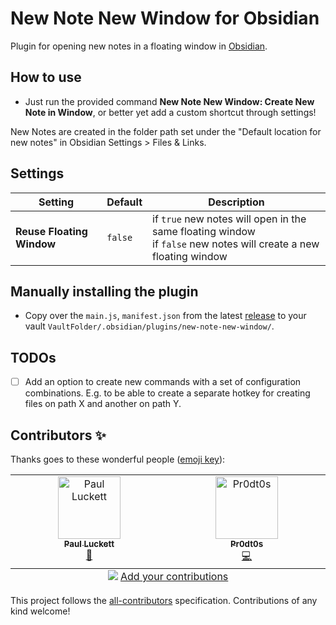 # New Note New Window for Obsidian

Plugin for opening new notes in a floating window in [Obsidian](https://obsidian.md).

## How to use

- Just run the provided command **New Note New Window: Create New Note in Window**, or better yet add a custom shortcut through settings!

New Notes are created in the folder path set under the "Default location for new notes" in Obsidian Settings > Files & Links.

## Settings

| Setting                   | Default | Description                                                                                                          |
| ------------------------- | ------- | -------------------------------------------------------------------------------------------------------------------- |
| **Reuse Floating Window** | `false` | if `true` new notes will open in the same floating window<br> if `false` new notes will create a new floating window |

## Manually installing the plugin

- Copy over the `main.js`, `manifest.json` from the latest [release](https://github.com/Pr0dt0s/new-note-new-window/releases) to your vault `VaultFolder/.obsidian/plugins/new-note-new-window/`.

## TODOs

- [ ] Add an option to create new commands with a set of configuration combinations. E.g. to be able to create a separate hotkey for creating files on path X and another on path Y.

## Contributors ✨

Thanks goes to these wonderful people ([emoji key](https://allcontributors.org/docs/en/emoji-key)):

<!-- ALL-CONTRIBUTORS-LIST:START - Do not remove or modify this section -->
<!-- prettier-ignore-start -->
<!-- markdownlint-disable -->
<table>
  <tbody>
    <tr>
      <td align="center" valign="top" width="14.28%"><a href="http://brainflurry.com/"><img src="https://avatars.githubusercontent.com/u/12446400?v=4?s=100" width="100px;" alt="Paul Luckett"/><br /><sub><b>Paul Luckett</b></sub></a><br /><a href="#projectManagement-brainflurry" title="Project Management">📆</a></td>
      <td align="center" valign="top" width="14.28%"><a href="https://github.com/Pr0dt0s"><img src="https://avatars.githubusercontent.com/u/24417072?v=4?s=100" width="100px;" alt="Pr0dt0s"/><br /><sub><b>Pr0dt0s</b></sub></a><br /><a href="https://github.com/Pr0dt0s/obsidian-new-note-new-window/commits?author=Pr0dt0s" title="Code">💻</a></td>
    </tr>
  </tbody>
  <tfoot>
    <tr>
      <td align="center" size="13px" colspan="7">
        <img src="https://raw.githubusercontent.com/all-contributors/all-contributors-cli/1b8533af435da9854653492b1327a23a4dbd0a10/assets/logo-small.svg">
          <a href="https://all-contributors.js.org/docs/en/bot/usage">Add your contributions</a>
        </img>
      </td>
    </tr>
  </tfoot>
</table>

<!-- markdownlint-restore -->
<!-- prettier-ignore-end -->

<!-- ALL-CONTRIBUTORS-LIST:END -->

This project follows the [all-contributors](https://github.com/all-contributors/all-contributors) specification. Contributions of any kind welcome!
